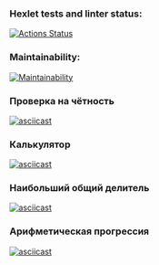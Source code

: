 ### Hexlet tests and linter status:
[![Actions Status](https://github.com/warmmark/frontend-project-44/actions/workflows/hexlet-check.yml/badge.svg)](https://github.com/warmmark/frontend-project-44/actions)

### Maintainability:
[![Maintainability](https://api.codeclimate.com/v1/badges/7a7f169d4f50d5d0b608/maintainability)](https://codeclimate.com/github/warmmark/frontend-project-44/maintainability)

### Проверка на чётность
[![asciicast](https://asciinema.org/a/qPD4SX2E83TpP4UdZDpJ6a2sS.svg)](https://asciinema.org/a/qPD4SX2E83TpP4UdZDpJ6a2sS)

### Калькулятор
[![asciicast](https://asciinema.org/a/qDzn7PIS1oIRbK8ZCqS7z4uFX.svg)](https://asciinema.org/a/qDzn7PIS1oIRbK8ZCqS7z4uFX)

### Наибольший общий делитель
[![asciicast](https://asciinema.org/a/SWHVxis1DB8mSQrCG9WuDlgQd.svg)](https://asciinema.org/a/SWHVxis1DB8mSQrCG9WuDlgQd)

### Арифметическая прогрессия
[![asciicast](https://asciinema.org/a/WhMN58uuRAeqaZlAy2SUo5ipS.svg)](https://asciinema.org/a/WhMN58uuRAeqaZlAy2SUo5ipS)